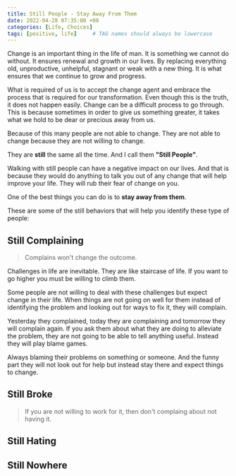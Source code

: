 ```yaml
---
title: Still People - Stay Away From Them
date: 2022-04-28 07:35:00 +00
categories: [Life, Choices]
tags: [positive, life]     # TAG names should always be lowercase
---
```


Change is an important thing in the life of man. It is something we cannot do without. It ensures renewal and growth in our lives. By replacing everything old, unproductive, unhelpful, stagnant or weak with a new thing. It is what ensures that we continue to grow and progress.

What is required of us is to accept the change agent and embrace the process that is required for our transformation. Even though this is the truth, it does not happen easily. Change can be a difficult process to go through. This is because sometimes in order to give us something greater, it takes what we hold to be dear or precious away from us.

Because of this many people are not able to change. They are not able to change because they are not willing to change.

They are **still** the same all the time. And I call them **"Still People"**.

Walking with still people can have a negative impact on our lives. And that is because they would do anything to talk you out of any change that will help improve your life. They will rub their fear of change on you.

One of the best things you can do is to **stay away from them**.

These are some of the still behaviors that will help you identify these type of people:

## Still Complaining

> Complains won't change the outcome.

Challenges in life are inevitable. They are like staircase of life. If you want to go higher you must be willing to climb them. 

Some people are not willing to deal with these challenges but expect change in their life. When things are not going on well for them instead of identifying the problem and looking out for ways to fix it, they will complain.

Yesterday they complained, today they are complaining and tomorrow they will complain again. If you ask them about what they are doing to alleviate the problem, they are not going to be able to tell anything useful. Instead they will play blame games. 

Always blaming their problems on something or someone. And the funny part they will not look out for help but instead stay there and expect things to change. 

## Still Broke

> If you are not willing to work for it, then don't complaing about not having it.



## Still Hating

## Still Nowhere
